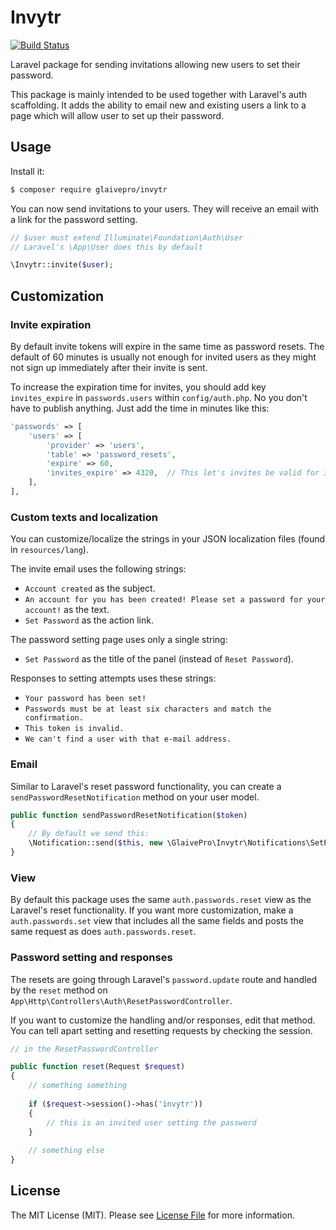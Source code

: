 # Invytr

[![Build Status](https://travis-ci.org/GlaivePro/Invytr.svg?branch=master)](https://travis-ci.org/GlaivePro/Invytr)

Laravel package for sending invitations allowing new users to set their password.

This package is mainly intended to be used together with Laravel's auth scaffolding. It adds the ability to email new and existing users  a link to a page which will allow user to set up their password.

## Usage

Install it:

```bash
$ composer require glaivepro/invytr
```

You can now send invitations to your users. They will receive an email with a link for the password setting.

```php
// $user must extend Illuminate\Foundation\Auth\User
// Laravel's \App\User does this by default

\Invytr::invite($user);
```

## Customization

### Invite expiration

By default invite tokens will expire in the same time as password resets. The default of 60 minutes is usually not enough for invited users as they might not sign up immediately after their invite is sent.

To increase the expiration time for invites, you should add key `invites_expire` in `passwords.users` within `config/auth.php`. No you don't have to publish anything. Just add the time in minutes like this:

```php
'passwords' => [
	'users' => [
		'provider' => 'users',
		'table' => 'password_resets',
		'expire' => 60,
		'invites_expire' => 4320,  // This let's invites be valid for 3 days
	],
],
```

### Custom texts and localization

You can customize/localize the strings in your JSON localization files (found in `resources/lang`).

The invite email uses the following strings:

- `Account created` as the subject.
- `An account for you has been created! Please set a password for your account!` as the text.
- `Set Password` as the action link.

The password setting page uses only a single string:

- `Set Password` as the title of the panel (instead of `Reset Password`).

Responses to setting attempts uses these strings:

- `Your password has been set!`
- `Passwords must be at least six characters and match the confirmation.`
- `This token is invalid.`
- `We can't find a user with that e-mail address.`

### Email

Similar to Laravel's reset password functionality, you can create a `sendPasswordResetNotification` method on your user model.
```php
public function sendPasswordResetNotification($token)
{
	// By default we send this:
	\Notification::send($this, new \GlaivePro\Invytr\Notifications\SetPassword($token));
}
```

### View

By default this package uses the same `auth.passwords.reset` view as the Laravel's reset functionality. If you want more customization, make a `auth.passwords.set` view that includes all the same fields and posts the same request as does `auth.passwords.reset`.

### Password setting and responses

The resets are going through Laravel's `password.update` route and handled by the `reset` method on `App\Http\Controllers\Auth\ResetPasswordController`.

If you want to customize the handling and/or responses, edit that method. You can tell apart setting and resetting requests by checking the session.

```php
// in the ResetPasswordController

public function reset(Request $request)
{
	// something something
	
	if ($request->session()->has('invytr'))
	{
		// this is an invited user setting the password
	}
	
	// something else
}
```

## License

The MIT License (MIT). Please see [License File](LICENSE.md) for more information.

[link-packagist]: https://packagist.org/packages/GlaivePro/Invytr
[link-author]: https://github.com/larzs
[link-contributors]: ../../contributors
